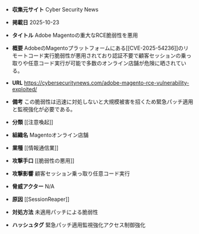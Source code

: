- **収集元サイト**
Cyber Security News

- **掲載日**
2025-10-23

- **タイトル**
Adobe Magentoの重大なRCE脆弱性を悪用

- **概要**
AdobeのMagentoプラットフォームにある[[CVE-2025-54236]]のリモートコード実行脆弱性が悪用されており認証不要で顧客セッションの乗っ取りや任意コード実行が可能で多数のオンライン店舗が危険に晒されている。

- **URL**
https://cybersecuritynews.com/adobe-magento-rce-vulnerability-exploited/

- **備考**
この脆弱性は迅速に対処しないと大規模被害を招くため緊急パッチ適用と監視強化が必要である。

- **分類**
[[注意喚起]]

- **組織名**
Magentoオンライン店舗

- **業種**
[[情報通信業]]

- **攻撃手口**
[[脆弱性の悪用]]

- **攻撃影響**
顧客セッション乗っ取り任意コード実行

- **脅威アクター**
N/A

- **原因**
[[SessionReaper]]

- **対処方法**
未適用パッチによる脆弱性

- **ハッシュタグ**
緊急パッチ適用監視強化アクセス制御強化
